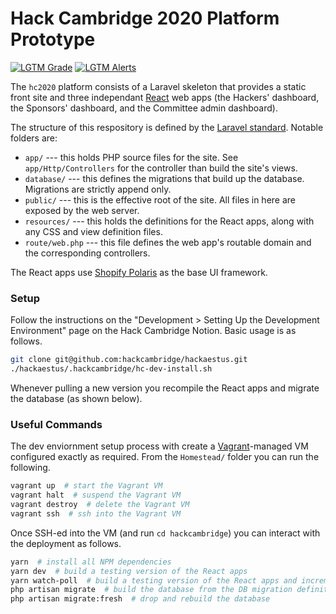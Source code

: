 # Hack Cambridge 2020 Platform Prototype

[![LGTM Grade](https://img.shields.io/lgtm/grade/javascript/github/hackcambridge/hc2020-prototype)](https://lgtm.com/projects/g/hackcambridge/hc2020-prototype/)
[![LGTM Alerts](https://img.shields.io/lgtm/alerts/github/hackcambridge/hc2020-prototype)](https://lgtm.com/projects/g/hackcambridge/hc2020-prototype/)

The `hc2020` platform consists of a Laravel skeleton that provides a static front site and three independant [React](https://reactjs.org/) web apps (the Hackers' dashboard, the Sponsors' dashboard, and the Committee admin dashboard).

The structure of this respository is defined by the [Laravel standard](https://www.w3schools.in/laravel-tutorial/application-directory-structure/). Notable folders are:
* `app/` --- this holds PHP source files for the site. See `app/Http/Controllers` for the controller than build the site's views.
* `database/` --- this defines the migrations that build up the database. Migrations are strictly append only.
* `public/` --- this is the effective root of the site. All files in here are exposed by the web server.
* `resources/` --- this holds the definitions for the React apps, along with any CSS and view definition files.
* `route/web.php` --- this file defines the web app's routable domain and the corresponding controllers.

The React apps use [Shopify Polaris](https://polaris.shopify.com/) as the base UI framework.

### Setup

Follow the instructions on the "Development > Setting Up the Development Environment" page on the Hack Cambridge Notion. Basic usage is as follows.

```bash
git clone git@github.com:hackcambridge/hackaestus.git
./hackaestus/.hackcambridge/hc-dev-install.sh
```

Whenever pulling a new version you recompile the React apps and migrate the database (as shown below).

### Useful Commands

The dev enviornment setup process with create a [Vagrant](https://www.vagrantup.com/)-managed VM configured exactly as required. From the `Homestead/` folder you can run the following.

```bash
vagrant up  # start the Vagrant VM
vagrant halt  # suspend the Vagrant VM
vagrant destroy  # delete the Vagrant VM
vagrant ssh  # ssh into the Vagrant VM
```

Once SSH-ed into the VM (and run `cd hackcambridge`) you can interact with the deployment as follows. 

```bash
yarn  # install all NPM dependencies
yarn dev  # build a testing version of the React apps
yarn watch-poll  # build a testing version of the React apps and incrementally recompile when the files change
php artisan migrate  # build the database from the DB migration definitions
php artisan migrate:fresh  # drop and rebuild the database 
```
